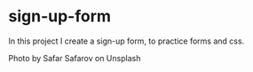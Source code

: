 # sign-up-form
In this project I create a sign-up form, to practice forms and css.

Photo by Safar Safarov on Unsplash